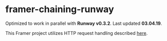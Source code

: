 # framer-chaining-runway

Optimized to work in parallel with **Runway v0.3.2**. Last updated **03.04.19**.

This Framer project utilizes HTTP request handling described [here](https://github.com/drewbuttons/framer-runway-http-request).
